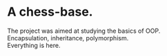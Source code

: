 # A chess-base.
The project was aimed at studying the basics of OOP. <br>
Encapsulation, inheritance, polymorphism. <br>
Everything is here. 
